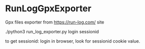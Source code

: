 # RunLogGpxExporter

Gpx files exporter from https://run-log.com/ site

./python3 run_log_exporter.py login sessionid

to get sessionid: login in browser, look for sessionid cookie value.
